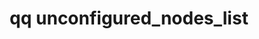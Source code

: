 ---
category: unconfigured
command: unconfigured_nodes_list
keywords: qq, qq_cli, unconfigured_nodes_list
optional_options:
- alternate: []
  help: Print output as a table, instead of JSON
  name: --table
  required: false
permalink: /qq-cli-command-guide/unconfigured/unconfigured_nodes_list.html
positional_options: []
sidebar: qq_cli_command_reference_sidebar
summary: This section explains how to use the <code>qq unconfigured_nodes_list</code>
  command.
synopsis: Get the list of unconfigured nodes
title: qq unconfigured_nodes_list
usage: qq unconfigured_nodes_list [-h] [--table]
zendesk_source: qq CLI Command Guide

---